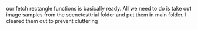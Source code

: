our fetch rectangle functions is basically ready. All we need to do is take out image samples from the scenetesttrial folder and put them in main folder. I cleared them out to prevent cluttering